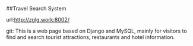 ##Travel Search System

url:http://zglg.work:8002/

git:
This is a web page based on Django and MySQL, mainly for visitors to find and search tourist attractions, restaurants and hotel information.
